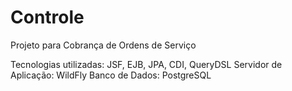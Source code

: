# Controle
Projeto para Cobrança de Ordens de Serviço

Tecnologias utilizadas: JSF, EJB, JPA, CDI, QueryDSL
Servidor de Aplicação: WildFly
Banco de Dados: PostgreSQL

